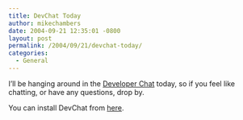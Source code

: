 ```yaml
---
title: DevChat Today
author: mikechambers
date: 2004-09-21 12:35:01 -0800
layout: post
permalink: /2004/09/21/devchat-today/
categories:
  - General
---
```



I&#8217;ll be hanging around in the [Developer Chat][1] today, so if you feel like chatting, or have any questions, drop by.

You can install DevChat from [here][1].

 [1]: /mesh/archives/004319.cfm
